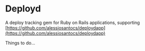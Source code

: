# Deployd
A deploy tracking gem for Ruby on Rails applications, supporting [https://github.com/alessiosantocs/deploydapp](https://github.com/alessiosantocs/deploydapp)

Things to do...